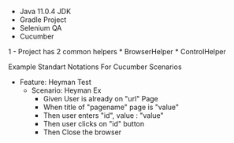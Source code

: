 * Java 11.0.4 JDK
* Gradle Project
* Selenium QA
* Cucumber

1 - Project has 2 common helpers 
      * BrowserHelper
      * ControlHelper

Example Standart Notations For Cucumber Scenarios

* Feature: Heyman Test
    * Scenario: Heyman Ex
      * Given User is already on "url" Page
      * When title of "pagename" page is "value"
      * Then user enters "id", value : "value"
      * Then user clicks on "id" button
      * Then Close the browser
 
